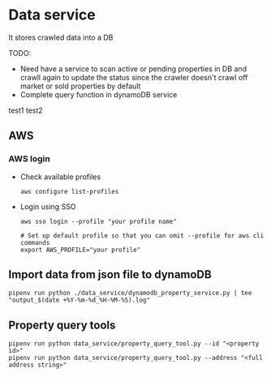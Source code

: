 # Data service
It stores crawled data into a DB

TODO:
- Need have a service to scan active or pending properties in DB and crawll again to update the status since the crawler doesn't crawl off market or sold properties by default
- Complete query function in dynamoDB service

test1
test2

## AWS
### AWS login

- Check available profiles
    ```shell
    aws configure list-profiles
    ```

- Login using SSO
    ```shell
    aws sso login --profile "your profile name"
    ```

    ```shell
    # Set up default profile so that you can omit --profile for aws cli commands
    export AWS_PROFILE="your profile"
    ```

## Import data from json file to dynamoDB
```shell
pipenv run python ./data_service/dynamodb_property_service.py | tee "output_$(date +%Y-%m-%d_%H-%M-%S).log"
```

## Property query tools
```shell
pipenv run python data_service/property_query_tool.py --id "<property id>"
pipenv run python data_service/property_query_tool.py --address "<full address string>"
```
